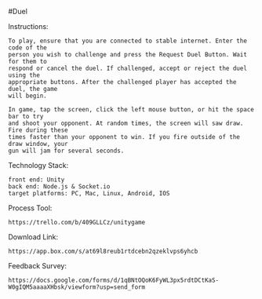 #Duel

Instructions:

	To play, ensure that you are connected to stable internet. Enter the code of the 
	person you wish to challenge and press the Request Duel Button. Wait for them to 
	respond or cancel the duel. If challenged, accept or reject the duel using the
	appropriate buttons. After the challenged player has accepted the duel, the game
	will begin.
	
	In game, tap the screen, click the left mouse button, or hit the space bar to try
	and shoot your opponent. At random times, the screen will saw draw. Fire during these
	times faster than your opponent to win. If you fire outside of the draw window, your
	gun will jam for several seconds.

Technology Stack:

	front end: Unity
	back end: Node.js & Socket.io 
	target platforms: PC, Mac, Linux, Android, IOS
	
Process Tool:

	https://trello.com/b/409GLLCz/unitygame
	
Download Link:

	https://app.box.com/s/at69l8reub1rtdcebn2qzeklvps6yhcb
	
Feedback Survey:

	https://docs.google.com/forms/d/1qBNtOQoK6FyWL3px5rdtDCtKaS-W0gIQM5aaaaXHbsk/viewform?usp=send_form

